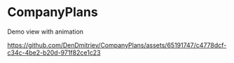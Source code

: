 # CompanyPlans
Demo view with animation

https://github.com/DenDmitriev/CompanyPlans/assets/65191747/c4778dcf-c34c-4be2-b20d-971f82ce1c23

